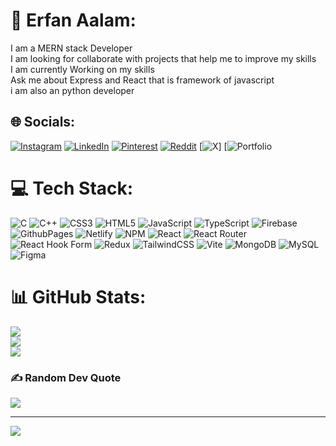 # 💫 Erfan Aalam:
I am a MERN stack Developer <br>I am looking for collaborate with projects that help me to improve my skills<br>I am currently Working on my skills<br>Ask me about Express and React that is framework of javascript <br> i am also an python developer


## 🌐 Socials:
[![Instagram](https://img.shields.io/badge/Instagram-%23E4405F.svg?logo=Instagram&logoColor=white)](https://instagram.com/__qureshi_z) [![LinkedIn](https://img.shields.io/badge/LinkedIn-%230077B5.svg?logo=linkedin&logoColor=white)](https://linkedin.com/in/ErfanAalam) [![Pinterest](https://img.shields.io/badge/Pinterest-%23E60023.svg?logo=Pinterest&logoColor=white)](https://pinterest.com/erfankhan) [![Reddit](https://img.shields.io/badge/Reddit-%23FF4500.svg?logo=Reddit&logoColor=white)](https://reddit.com/user/Erfanaalam) [![X](https://img.shields.io/badge/X-black.svg?logo=X&logoColor=white)] [![Portfolio](https://erfan-aalam.vercel.app/)

# 💻 Tech Stack:
![C](https://img.shields.io/badge/c-%2300599C.svg?style=plastic&logo=c&logoColor=white) ![C++](https://img.shields.io/badge/c++-%2300599C.svg?style=plastic&logo=c%2B%2B&logoColor=white) ![CSS3](https://img.shields.io/badge/css3-%231572B6.svg?style=plastic&logo=css3&logoColor=white) ![HTML5](https://img.shields.io/badge/html5-%23E34F26.svg?style=plastic&logo=html5&logoColor=white) ![JavaScript](https://img.shields.io/badge/javascript-%23323330.svg?style=plastic&logo=javascript&logoColor=%23F7DF1E) ![TypeScript](https://img.shields.io/badge/typescript-%23007ACC.svg?style=plastic&logo=typescript&logoColor=white) ![Firebase](https://img.shields.io/badge/firebase-%23039BE5.svg?style=plastic&logo=firebase) ![GithubPages](https://img.shields.io/badge/github%20pages-121013?style=plastic&logo=github&logoColor=white) ![Netlify](https://img.shields.io/badge/netlify-%23000000.svg?style=plastic&logo=netlify&logoColor=#00C7B7) ![NPM](https://img.shields.io/badge/NPM-%23CB3837.svg?style=plastic&logo=npm&logoColor=white) ![React](https://img.shields.io/badge/react-%2320232a.svg?style=plastic&logo=react&logoColor=%2361DAFB) ![React Router](https://img.shields.io/badge/React_Router-CA4245?style=plastic&logo=react-router&logoColor=white) ![React Hook Form](https://img.shields.io/badge/React%20Hook%20Form-%23EC5990.svg?style=plastic&logo=reacthookform&logoColor=white) ![Redux](https://img.shields.io/badge/redux-%23593d88.svg?style=plastic&logo=redux&logoColor=white) ![TailwindCSS](https://img.shields.io/badge/tailwindcss-%2338B2AC.svg?style=plastic&logo=tailwind-css&logoColor=white) ![Vite](https://img.shields.io/badge/vite-%23646CFF.svg?style=plastic&logo=vite&logoColor=white) ![MongoDB](https://img.shields.io/badge/MongoDB-%234ea94b.svg?style=plastic&logo=mongodb&logoColor=white) ![MySQL](https://img.shields.io/badge/mysql-%2300000f.svg?style=plastic&logo=mysql&logoColor=white) ![Figma](https://img.shields.io/badge/figma-%23F24E1E.svg?style=plastic&logo=figma&logoColor=white)
# 📊 GitHub Stats:
![](https://github-readme-stats.vercel.app/api?username=ErfanAalam&theme=dark&hide_border=false&include_all_commits=true&count_private=false)<br/>
![](https://github-readme-streak-stats.herokuapp.com/?user=ErfanAalam&theme=dark&hide_border=false)<br/>
![](https://github-readme-stats.vercel.app/api/top-langs/?username=ErfanAalam&theme=dark&hide_border=false&include_all_commits=true&count_private=false&layout=compact)

### ✍️ Random Dev Quote
![](https://quotes-github-readme.vercel.app/api?type=horizontal&theme=radical)

---
[![](https://visitcount.itsvg.in/api?id=ErfanAalam&icon=0&color=2)](https://visitcount.itsvg.in)

<!-- Proudly created with GPRM ( https://gprm.itsvg.in ) -->
